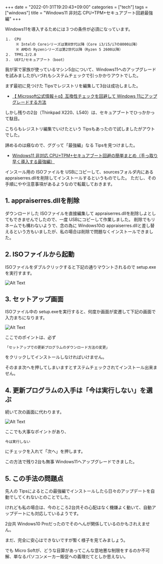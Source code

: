 +++
date = "2022-01-31T19:20:43+09:00"
categories = ["tech"]
tags = ["windows"]
title = "Windows11 非対応 CPU+TPM+セキュアブート回避最強編"
+++

Windows11を導入するためには３つの条件が必須になっています。

```
１． CPU
     ※ Intelの Coreシリーズは第8世代以降（Core i3/i5/i7の8000以降）
     ※ AMDの Ryzenシリーズは第2世代以降（Ryzen 5 2600以降）
２． TPM1.2/2.0
３． UEFI/セキュアブート（boot）
```

我が家で家族が使っているマシン5台について、Windows11へのアップグレードを試みましたがいづれもシステムチェックで引っかかりアウトでした。

まず最初に見つけた Tipsでレジストリを編集して3台は成功しました。

- [【 Microsoft公式情報＋α】互換性チェックを回避して Windows 11にアップグレードする方法](https://atmarkit.itmedia.co.jp/ait/articles/2110/13/news014.html) 

しかし残りの2台（Thinkpad X220、L540）は、セキュアブートでひっかかって駄目。

こちらもレジストリ編集でいけたという Tipsもあったので試しましたがアウトでした。

諦めるのは癪なので、ググって「最強編」なる Tipsを見つけました。

- [Windows11 非対応 CPU+TPM+セキュアブート回避の簡単まとめ（手っ取り早く導入する最強編）](https://www.broadcreation.com/blog/news/86520.html?utm_source=pocket_mylist) 

インスール用の ISOファイルを USBにコピーして、sourcesフォルダ内にある appraiserres.dllを削除してインストールするというものでした。
ただし、その手順にやや注意事項があるようなので転載しておきます。

## 1. appraiserres.dllを削除
ダウンロードした ISOファイルを直接編集して appraiserres.dllを削除しよとしてもできませんでしたので、一度 USBにコピーして作業しました。
削除でもリネームでも構わないようで、念の為に Windows10の appraiserres.dllと差し替えるという方もいましたが、私の場合は削除で問題なくインストールできました。


## 2. ISOファイルから起動
ISOファイルをダブルクリックすると下記の通りマウントされるので setup.exeを実行すます。

![Alt Text](https://live.staticflickr.com/65535/51853953653_7236caf098_o.jpg) 


## 3. セットアップ画面

ISOファイル中の setup.exeを実行すると、何度か画面が変遷して下記の画面で入力まちになります。

![Alt Text](https://live.staticflickr.com/65535/51853909983_83318d2014_o.jpg) 

ここでのポイントは、必ず

```
「セットアップでの更新プログラムのダウンロード方法の変更」
```

をクリックしてインストールしなければいけません。

そのまま次へを押してしまいますとすステムチェックされてインストール出来ません。

## 4. 更新プログラムの入手は「今は実行しない」を選ぶ

続いて次の画面に代わります。

![Alt Text](https://live.staticflickr.com/65535/51854155839_5045731520_o.jpg) 

ここでも大事なポイントがあり、

```
今は実行しない
```
にチェックを入れて「次へ」を押します。

この方法で残り2台も無事 Windows11へアップグレードできました。

## 5. この手法の問題点

先人の Tipsによるとこの最強編でインストールしたら日々のアップデートを自動でしてくれないとのことでした。

けれども私の場合は、今のところ2台共その心配はなく機嫌よく動いて、自動アップデートにも対応しているようです。

2台共 Windows10 Proだったのでそのへんが関係しているのかもされえません。

まだ、完全に安心はできないですが暫く様子を見てみましょう。


でも Micro Softが、どうな目算があってこんな意地悪な制限をするのか不可解、単なるパソコンメーカー販促への義理だてとしか思えない。
